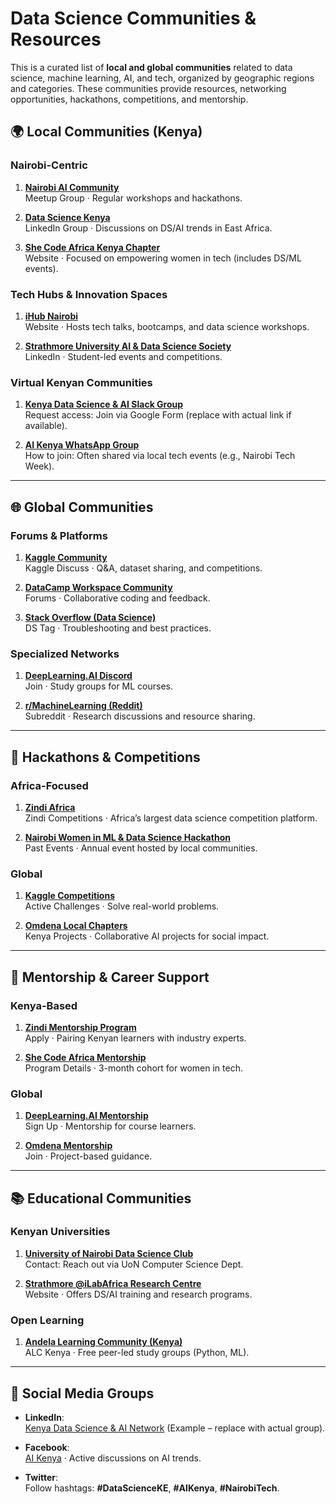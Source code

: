 # Data Science Communities & Resources

This is a curated list of **local and global communities** related to data science, machine learning, AI, and tech, organized by geographic regions and categories. These communities provide resources, networking opportunities, hackathons, competitions, and mentorship.

## 🌍 Local Communities (Kenya)

### Nairobi-Centric
1. **[Nairobi AI Community](https://www.meetup.com/nairobi-ai-community/)**  
   Meetup Group · Regular workshops and hackathons.

2. **[Data Science Kenya](https://www.linkedin.com/groups/6780548/)**  
   LinkedIn Group · Discussions on DS/AI trends in East Africa.

3. **[She Code Africa Kenya Chapter](https://shecodeafrica.org/)**  
   Website · Focused on empowering women in tech (includes DS/ML events).

### Tech Hubs & Innovation Spaces
1. **[iHub Nairobi](https://ihub.co.ke/)**  
   Website · Hosts tech talks, bootcamps, and data science workshops.

2. **[Strathmore University AI & Data Science Society](https://www.linkedin.com/company/strathmore-university-ai-data-science-society/)**  
   LinkedIn · Student-led events and competitions.

### Virtual Kenyan Communities
1. **[Kenya Data Science & AI Slack Group](https://example-link.com)**  
   Request access: Join via Google Form (replace with actual link if available).

2. **[AI Kenya WhatsApp Group](https://example-link.com)**  
   How to join: Often shared via local tech events (e.g., Nairobi Tech Week).

---

## 🌐 Global Communities

### Forums & Platforms
1. **[Kaggle Community](https://www.kaggle.com/discussion)**  
   Kaggle Discuss · Q&A, dataset sharing, and competitions.

2. **[DataCamp Workspace Community](https://www.datacamp.com/community)**  
   Forums · Collaborative coding and feedback.

3. **[Stack Overflow (Data Science)](https://stackoverflow.com/questions/tagged/data-science)**  
   DS Tag · Troubleshooting and best practices.

### Specialized Networks
1. **[DeepLearning.AI Discord](https://discord.com/invite/deep-learning-ai)**  
   Join · Study groups for ML courses.

2. **[r/MachineLearning (Reddit)](https://www.reddit.com/r/MachineLearning/)**  
   Subreddit · Research discussions and resource sharing.

---

## 🚀 Hackathons & Competitions

### Africa-Focused
1. **[Zindi Africa](https://zindi.africa/)**  
   Zindi Competitions · Africa’s largest data science competition platform.

2. **[Nairobi Women in ML & Data Science Hackathon](https://example.com)**  
   Past Events · Annual event hosted by local communities.

### Global
1. **[Kaggle Competitions](https://www.kaggle.com/competitions)**  
   Active Challenges · Solve real-world problems.

2. **[Omdena Local Chapters](https://www.omdena.com/)**  
   Kenya Projects · Collaborative AI projects for social impact.

---

## 🤝 Mentorship & Career Support

### Kenya-Based
1. **[Zindi Mentorship Program](https://www.zindi.africa/mentorship)**  
   Apply · Pairing Kenyan learners with industry experts.

2. **[She Code Africa Mentorship](https://shecodeafrica.org/mentorship/)**  
   Program Details · 3-month cohort for women in tech.

### Global
1. **[DeepLearning.AI Mentorship](https://www.deeplearning.ai/)**  
   Sign Up · Mentorship for course learners.

2. **[Omdena Mentorship](https://www.omdena.com/)**  
   Join · Project-based guidance.

---

## 📚 Educational Communities

### Kenyan Universities
1. **[University of Nairobi Data Science Club](https://example.com)**  
   Contact: Reach out via UoN Computer Science Dept.

2. **[Strathmore @iLabAfrica Research Centre](https://www.strathmore.edu/ilabafrica/)**  
   Website · Offers DS/AI training and research programs.

### Open Learning
1. **[Andela Learning Community (Kenya)](https://andela.com/alc/)**  
   ALC Kenya · Free peer-led study groups (Python, ML).

---

## 💬 Social Media Groups

- **LinkedIn**:  
   [Kenya Data Science & AI Network](https://www.linkedin.com/groups/6780548/) (Example – replace with actual group).

- **Facebook**:  
   [AI Kenya](https://www.facebook.com/groups/ai.kenya/) · Active discussions on AI trends.

- **Twitter**:  
   Follow hashtags: **#DataScienceKE**, **#AIKenya**, **#NairobiTech**.


